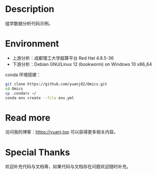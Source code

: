 # Description

组学数据分析代码示例。

# Environment

- 上游分析：成都理工大学超算平台 Red Hat 4.8.5-36
- 下游分析：Debian GNU/Linux 12 (bookworm) on Windows 10 x86_64

conda 环境搭建：

```bash
git clone https://github.com/yuanj82/Omics.git
cd Omics
cp .condarc ~/
conda env create --file env.yml
```

# Read more

访问我的博客：https://yuanj.top 可以获得更多相关内容。

# Special Thanks

欢迎补充代码与文档等，如果代码与文档存在问题欢迎随时补充。
